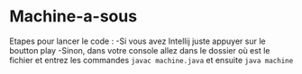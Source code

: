 # Machine-a-sous

Etapes pour lancer le code :
-Si vous avez Intellij juste appuyer sur le boutton play
-Sinon, dans votre console allez dans le dossier où est le fichier et entrez les commandes ```javac machine.java``` et ensuite ```java machine```
